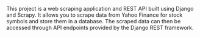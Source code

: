 
This project is a web scraping application and REST API built using Django and Scrapy. It allows you to scrape data from Yahoo Finance for stock symbols and store them in a database. The scraped data can then be accessed through API endpoints provided by the Django REST framework.
